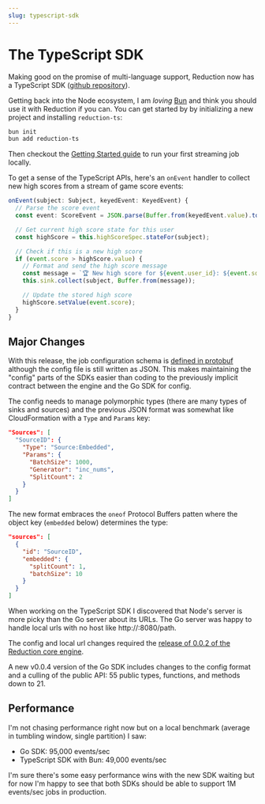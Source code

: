 ```yaml
---
slug: typescript-sdk
---
```


# The TypeScript SDK

Making good on the promise of multi-language support, Reduction now has a
TypeScript SDK ([github repository][reduction-ts-repo]).

Getting back into the Node ecosystem, I am _loving_ [Bun][bun] and think you
should use it with Reduction if you can. You can get started by by initializing
a new project and installing `reduction-ts`:

```bash
bun init
bun add reduction-ts
```

Then checkout the [Getting Started guide][getting-started] to run your first
streaming job locally.

To get a sense of the TypeScript APIs, here's an `onEvent` handler to collect
new high scores from a stream of game score events:

```ts
onEvent(subject: Subject, keyedEvent: KeyedEvent) {
  // Parse the score event
  const event: ScoreEvent = JSON.parse(Buffer.from(keyedEvent.value).toString());

  // Get current high score state for this user
  const highScore = this.highScoreSpec.stateFor(subject);

  // Check if this is a new high score
  if (event.score > highScore.value) {
    // Format and send the high score message
    const message = `🏆 New high score for ${event.user_id}: ${event.score} (previous: ${highScore.value})\n`;
    this.sink.collect(subject, Buffer.from(message));

    // Update the stored high score
    highScore.setValue(event.score);
  }
}
```

## Major Changes

With this release, the job configuration schema is [defined in
protobuf][jobconfig-proto] although the config file is still written as JSON.
This makes maintaining the "config" parts of the SDKs easier than coding to the
previously implicit contract between the engine and the Go SDK for config.

The config needs to manage polymorphic types (there are many types of sinks and
sources) and the previous JSON format was somewhat like CloudFormation with a
`Type` and `Params` key:

```json
"Sources": [
  "SourceID": {
    "Type": "Source:Embedded",
    "Params": {
      "BatchSize": 1000,
      "Generator": "inc_nums",
      "SplitCount": 2
    }
  }
]
```

The new format embraces the `oneof` Protocol Buffers patten where the object key
(`embedded` below) determines the type:

```json
"sources": [
  {
    "id": "SourceID",
    "embedded": {
      "splitCount": 1,
      "batchSize": 10
    }
  }
]
```

When working on the TypeScript SDK I discovered that Node's server is more picky
than the Go server about its URLs. The Go server was happy to handle local urls
with no host like http://:8080/path.

The config and local url changes required the [release of 0.0.2 of the Reduction
core engine][reduction-engine-release].

A new v0.0.4 version of the Go SDK includes changes to the config format and a
culling of the public API: 55 public types, functions, and methods down to 21.

## Performance

I'm not chasing performance right now but on a local benchmark (average in
tumbling window, single partition) I saw:

- Go SDK: 95,000 events/sec
- TypeScript SDK with Bun: 49,000 events/sec

I'm sure there's some easy performance wins with the new SDK waiting but for now
I'm happy to see that both SDKs should be able to support 1M events/sec jobs in
production.

[reduction-ts-repo]: https://github.com/reduction-dev/reduction-ts
[bun]: http://bun.sh/
[getting-started]: https://reduction.dev/docs/getting-started/
[jobconfig-proto]:
  https://github.com/reduction-dev/reduction-protocol/blob/b6b4e339b552183e7fc4cf6badd5cf32ef05a657/jobconfigpb/jobconfig.proto
[reduction-engine-release]:
  https://github.com/reduction-dev/reduction/releases/tag/v0.0.2
